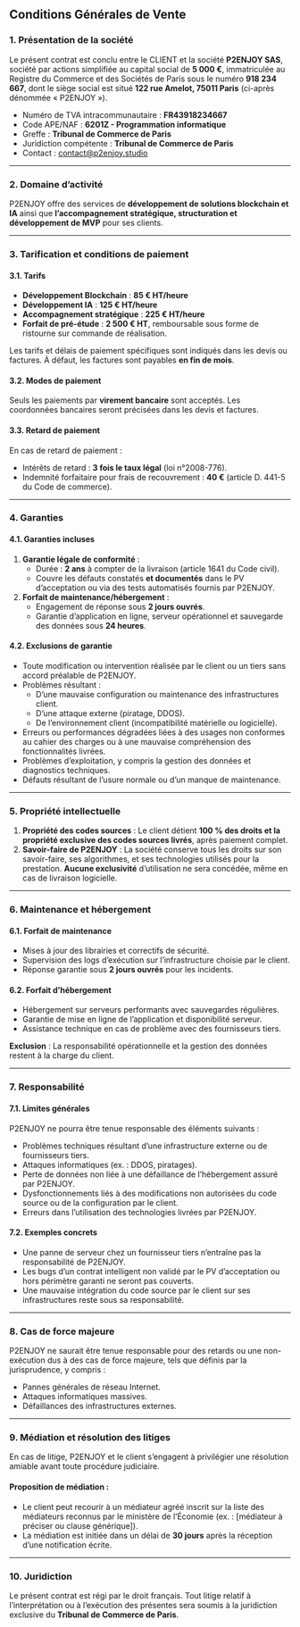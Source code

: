 ## **Conditions Générales de Vente**

### **1. Présentation de la société**
Le présent contrat est conclu entre le CLIENT et la société **P2ENJOY SAS**, société par actions simplifiée au capital social de **5 000 €**, immatriculée au Registre du Commerce et des Sociétés de Paris sous le numéro **918 234 667**, dont le siège social est situé **122 rue Amelot, 75011 Paris** (ci-après dénommée « P2ENJOY »).

- Numéro de TVA intracommunautaire : **FR43918234667**
- Code APE/NAF : **6201Z - Programmation informatique**
- Greffe : **Tribunal de Commerce de Paris**
- Juridiction compétente : **Tribunal de Commerce de Paris**
- Contact : contact@p2enjoy.studio

---

### **2. Domaine d’activité**
P2ENJOY offre des services de **développement de solutions blockchain et IA** ainsi que **l’accompagnement stratégique, structuration et développement de MVP** pour ses clients.

---

### **3. Tarification et conditions de paiement**
#### **3.1. Tarifs**
- **Développement Blockchain** : **85 € HT/heure**
- **Développement IA** : **125 € HT/heure**
- **Accompagnement stratégique** : **225 € HT/heure**
- **Forfait de pré-étude** : **2 500 € HT**, remboursable sous forme de ristourne sur commande de réalisation.

Les tarifs et délais de paiement spécifiques sont indiqués dans les devis ou factures. À défaut, les factures sont payables **en fin de mois**.

#### **3.2. Modes de paiement**
Seuls les paiements par **virement bancaire** sont acceptés. Les coordonnées bancaires seront précisées dans les devis et factures.

#### **3.3. Retard de paiement**
En cas de retard de paiement :
- Intérêts de retard : **3 fois le taux légal** (loi n°2008-776).
- Indemnité forfaitaire pour frais de recouvrement : **40 €** (article D. 441-5 du Code de commerce).

---

### **4. Garanties**
#### **4.1. Garanties incluses**
1. **Garantie légale de conformité** : 
   - Durée : **2 ans** à compter de la livraison (article 1641 du Code civil).
   - Couvre les défauts constatés **et documentés** dans le PV d’acceptation ou via des tests automatisés fournis par P2ENJOY.
2. **Forfait de maintenance/hébergement** : 
   - Engagement de réponse sous **2 jours ouvrés**.
   - Garantie d’application en ligne, serveur opérationnel et sauvegarde des données sous **24 heures**.

#### **4.2. Exclusions de garantie**
- Toute modification ou intervention réalisée par le client ou un tiers sans accord préalable de P2ENJOY.
- Problèmes résultant :
  - D’une mauvaise configuration ou maintenance des infrastructures client.
  - D’une attaque externe (piratage, DDOS).
  - De l’environnement client (incompatibilité matérielle ou logicielle).
- Erreurs ou performances dégradées liées à des usages non conformes au cahier des charges ou à une mauvaise compréhension des fonctionnalités livrées.
- Problèmes d’exploitation, y compris la gestion des données et diagnostics techniques.
- Défauts résultant de l’usure normale ou d’un manque de maintenance.

---

### **5. Propriété intellectuelle**
1. **Propriété des codes sources** : Le client détient **100 % des droits et la propriété exclusive des codes sources livrés**, après paiement complet.
2. **Savoir-faire de P2ENJOY** : La société conserve tous les droits sur son savoir-faire, ses algorithmes, et ses technologies utilisés pour la prestation. **Aucune exclusivité** d’utilisation ne sera concédée, même en cas de livraison logicielle.

---

### **6. Maintenance et hébergement**
#### **6.1. Forfait de maintenance**
- Mises à jour des librairies et correctifs de sécurité.
- Supervision des logs d’exécution sur l’infrastructure choisie par le client.
- Réponse garantie sous **2 jours ouvrés** pour les incidents.

#### **6.2. Forfait d’hébergement**
- Hébergement sur serveurs performants avec sauvegardes régulières.
- Garantie de mise en ligne de l’application et disponibilité serveur.
- Assistance technique en cas de problème avec des fournisseurs tiers.

**Exclusion** : La responsabilité opérationnelle et la gestion des données restent à la charge du client.

---

### **7. Responsabilité**
#### **7.1. Limites générales**
P2ENJOY ne pourra être tenue responsable des éléments suivants :
- Problèmes techniques résultant d’une infrastructure externe ou de fournisseurs tiers.
- Attaques informatiques (ex. : DDOS, piratages).
- Perte de données non liée à une défaillance de l’hébergement assuré par P2ENJOY.
- Dysfonctionnements liés à des modifications non autorisées du code source ou de la configuration par le client.
- Erreurs dans l’utilisation des technologies livrées par P2ENJOY.

#### **7.2. Exemples concrets**
- Une panne de serveur chez un fournisseur tiers n’entraîne pas la responsabilité de P2ENJOY.
- Les bugs d’un contrat intelligent non validé par le PV d’acceptation ou hors périmètre garanti ne seront pas couverts.
- Une mauvaise intégration du code source par le client sur ses infrastructures reste sous sa responsabilité.

---

### **8. Cas de force majeure**
P2ENJOY ne saurait être tenue responsable pour des retards ou une non-exécution dus à des cas de force majeure, tels que définis par la jurisprudence, y compris :
- Pannes générales de réseau Internet.
- Attaques informatiques massives.
- Défaillances des infrastructures externes.

---

### **9. Médiation et résolution des litiges**
En cas de litige, P2ENJOY et le client s’engagent à privilégier une résolution amiable avant toute procédure judiciaire.

#### **Proposition de médiation** :
- Le client peut recourir à un médiateur agréé inscrit sur la liste des médiateurs reconnus par le ministère de l’Économie (ex. : [médiateur à préciser ou clause générique]).
- La médiation est initiée dans un délai de **30 jours** après la réception d’une notification écrite.

---

### **10. Juridiction**
Le présent contrat est régi par le droit français. Tout litige relatif à l’interprétation ou à l’exécution des présentes sera soumis à la juridiction exclusive du **Tribunal de Commerce de Paris**.
